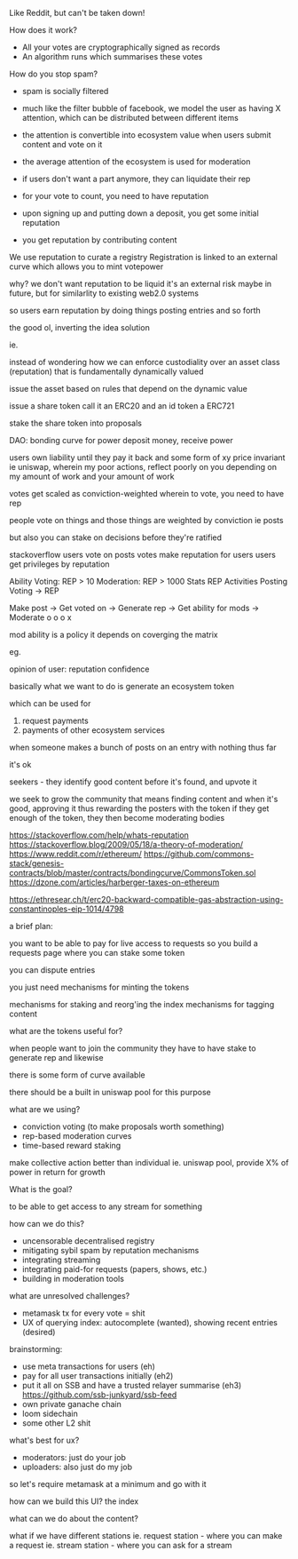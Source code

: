 Like Reddit, but can't be taken down!


How does it work?

* All your votes are cryptographically signed as records
* An algorithm runs which summarises these votes



How do you stop spam?

* spam is socially filtered
* much like the filter bubble of facebook, we model the user as having X attention, which can be distributed between different items
* the attention is convertible into ecosystem value when users submit content and vote on it
* the average attention of the ecosystem is used for moderation






* if users don't want a part anymore, they can liquidate their rep


* for your vote to count, you need to have reputation
* upon signing up and putting down a deposit, you get some initial reputation
* you get reputation by contributing content







We use reputation to curate a registry
Registration is linked to an external curve
which allows you to mint votepower

why? we don't want reputation to be liquid
it's an external risk
maybe in future, but for similarlity to existing web2.0 systems

so users earn reputation by doing things
posting entries and so forth



the good ol, inverting the idea solution




ie. 

instead of wondering how we can enforce custodiality over an asset class (reputation) that is fundamentally
dynamically valued

issue the asset based on rules that depend on the dynamic value

issue a share token
call it an ERC20
and an id token
a ERC721

stake the share token into proposals





DAO:
    bonding curve for power
    deposit money, receive power


users own liability until they pay it back
and some form of xy price invariant ie uniswap, wherein my poor actions, reflect poorly on you depending on my amount of work and your amount of work



votes get scaled as conviction-weighted
wherein to vote, you need to have rep

people vote on things and those things are weighted by conviction
ie posts

but also you can stake on decisions before they're ratified


stackoverflow
users vote on posts
votes make reputation for users
users get privileges by reputation



Ability
    Voting: REP > 10
    Moderation: REP > 1000
Stats
    REP
Activities
    Posting
    Voting  -> REP 


Make post -> Get voted on -> Generate rep -> Get ability for mods -> Moderate
    o            o              o                     x


mod ability is a policy
it depends on coverging the matrix



eg. 

opinion of user:
    reputation
    confidence






basically what we want to do 
is generate an ecosystem token

which can be used for 
1) request payments
2) payments of other ecosystem services


when someone makes a bunch of posts
on an entry with nothing thus far

it's ok


seekers - they identify good content before it's found, and upvote it 

we seek to grow the community
that means finding content
and when it's good, approving it
thus rewarding the posters with the token
if they get enough of the token, they then become moderating bodies

https://stackoverflow.com/help/whats-reputation
https://stackoverflow.blog/2009/05/18/a-theory-of-moderation/
https://www.reddit.com/r/ethereum/
https://github.com/commons-stack/genesis-contracts/blob/master/contracts/bondingcurve/CommonsToken.sol
https://dzone.com/articles/harberger-taxes-on-ethereum


https://ethresear.ch/t/erc20-backward-compatible-gas-abstraction-using-constantinoples-eip-1014/4798


a brief plan:

you want to be able to pay for live access to requests
so you build a requests page
where you can stake some token

you can dispute entries


you just need mechanisms for minting the tokens

mechanisms for staking and reorg'ing the index
mechanisms for tagging content

what are the tokens useful for? 

when people want to join the community
they have to have stake to generate rep
and likewise

there is some form of curve available


there should be a built in uniswap pool for this purpose

what are we using? 
- conviction voting (to make proposals worth something)
- rep-based moderation curves
- time-based reward staking

make collective action better than individual
ie. uniswap pool, provide X% of power in return for growth




What is the goal?

to be able to get access to any stream for something

how can we do this?
- uncensorable decentralised registry
- mitigating sybil spam by reputation mechanisms
- integrating streaming 
- integrating paid-for requests (papers, shows, etc.)
- building in moderation tools


what are unresolved challenges?
- metamask tx for every vote = shit
- UX of querying index: autocomplete (wanted), showing recent entries (desired)


brainstorming:
- use meta transactions for users (eh)
- pay for all user transactions initially (eh2)
- put it all on SSB and have a trusted relayer summarise (eh3)    https://github.com/ssb-junkyard/ssb-feed
- own private ganache chain 
- loom sidechain
- some other L2 shit

what's best for ux?
- moderators: just do your job
- uploaders: also just do my job

so let's require metamask at a minimum and go with it








how can we build this UI?
the index

what can we do about the content? 



what if we have different stations
ie. request station - where you can make a request
ie. stream station - where you can ask for a stream

